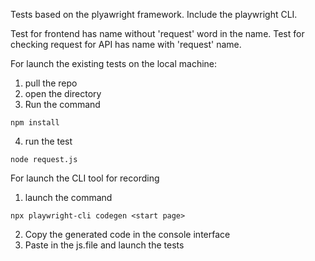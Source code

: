 Tests based on the plyawright framework.
Include the playwright CLI.

Test for frontend has name without 'request' word in the name.
Test for checking request for API has name with 'request' name.

For launch the existing tests on the local machine:
1. pull the repo
2. open the directory
3. Run the command
```
npm install
```
4. run the test
```
node request.js
```


For launch the CLI tool for recording
1. launch the command
```
npx playwright-cli codegen <start page>
```
2. Copy the generated code in the console interface
3. Paste in the js.file and launch the tests